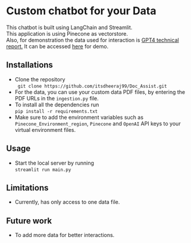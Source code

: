 # Custom chatbot for your Data
This chatbot is built using LangChain and Streamlit.<br>
This application is using Pinecone as vectorstore.<br>
Also, for demonstration the data used for interaction is [GPT4 technical report.](https://arxiv.org/pdf/2303.08774.pdf)
It can be accessed [here](https://docassist.streamlit.app/) for demo.

## Installations
- Clone the repository<br>
``` git clone https://github.com/itsdheeraj99/Doc_Assist.git```
- For the data, you can use your custom data PDF files, by entering the PDF URLs in the ```ingestion.py``` file.
- To install all the dependencies run <br> ```pip install -r requirements.txt```
- Make sure to add the environment variables such as `Pinecone_Environment_region`, `Pinecone` and `OpenAI` API keys to your virtual environment files. 

## Usage
- Start the local server by running <br>```streamlit run main.py```

## Limitations
- Currently, has only access to one data file.

## Future work
- To add more data for better interactions.